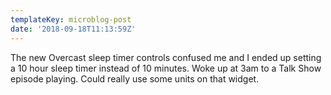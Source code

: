 ```yaml
---
templateKey: microblog-post
date: '2018-09-18T11:13:59Z'
---
```


The new Overcast sleep timer controls confused me and I ended up setting a 10 hour sleep timer instead of 10 minutes. Woke up at 3am to a Talk Show episode playing. Could really use some units on that widget.

